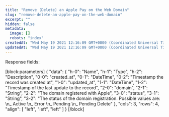```yaml
---
title: "Remove (Delete) an Apple Pay on the Web Domain"
slug: "remove-delete-an-apple-pay-on-the-web-domain"
excerpt: ""
hidden: false
metadata: 
  image: []
  robots: "index"
createdAt: "Wed May 19 2021 12:16:09 GMT+0000 (Coordinated Universal Time)"
updatedAt: "Wed May 19 2021 12:16:09 GMT+0000 (Coordinated Universal Time)"
---
```

Response fields:

[block:parameters]
{
  "data": {
    "h-0": "Name",
    "h-1": "Type",
    "h-2": "Description",
    "0-0": "created_at",
    "0-1": "DateTime",
    "0-2": "Timestamp the record was created at",
    "1-0": "updated_at",
    "1-1": "DateTime",
    "1-2": "Timestamp of the last update to the record",
    "2-0": "domain",
    "2-1": "String",
    "2-2": "The domain registered with Apple",
    "3-0": "status",
    "3-1": "String",
    "3-2": "The status of the domain registration. Possible values are:  \n_ Active  \n_ Error  \n_ Pending  \n_ Pending Delete"
  },
  "cols": 3,
  "rows": 4,
  "align": [
    "left",
    "left",
    "left"
  ]
}
[/block]
